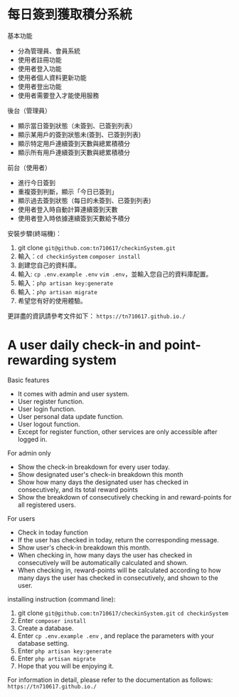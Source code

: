 每日簽到獲取積分系統
===
基本功能
- 分為管理員、會員系統
- 使用者註冊功能
- 使用者登入功能
- 使用者個人資料更新功能
- 使用者登出功能
- 使用者需要登入才能使用服務

後台（管理員） 
 - 顯示當日簽到狀態（未簽到、已簽到列表） 
 - 顯示某用戶的簽到狀態未(簽到、已簽到列表)
 - 顯示特定用戶連續簽到天數與總累積積分
 - 顯示所有用戶連續簽到天數與總累積積分
 
前台（使用者）
 - 進行今日簽到
 - 重複簽到判斷，顯示「今日已簽到」 
 - 顯示過去簽到狀態（每日的未簽到、已簽到列表)
 - 使用者登入時自動計算連續簽到天數
 - 使用者登入時依據連續簽到天數給予積分
 
 安裝步驟(終端機)：
 1. git clone `git@github.com:tn710617/checkinSystem.git`
 2. 輸入：`cd checkinSystem`
 `composer install`
 3. 創建您自己的資料庫。
 4. 輸入: `cp .env.example .env`
 `vim .env`，並輸入您自己的資料庫配置。
 5. 輸入：`php artisan key:generate`
 6. 輸入：`php artisan migrate`
 7. 希望您有好的使用體驗。
 
 更詳盡的資訊請參考文件如下：
 `https://tn710617.github.io./`
 
A user daily check-in and point-rewarding system
===
Basic features
- It comes with admin and user system.
- User register function.
- User login function.
- User personal data update function.
- User logout function.
- Except for register function, other services are only accessible after logged in.

For admin only
 - Show the check-in breakdown for every user today.
 - Show designated user's check-in breakdown this month
 - Show how many days the designated user has checked in consecutively, and its total reward points
 - Show the breakdown of consecutively checking in and reward-points for all registered users.

For users
 - Check in today function
 - If the user has checked in today, return the corresponding message.
 - Show user's check-in breakdown this month.
 - When checking in, how many days the user has checked in consecutively will be automatically calculated and shown.
 - When checking in, reward-points will be calculated according to how many days the user has checked in consecutively, and shown to the user.
 
 installing instruction (command line):
 1. git clone `git@github.com:tn710617/checkinSystem.git`
 `cd checkinSystem`
 2. Enter `composer install` 
 3. Create a database. 
 4. Enter `cp .env.example .env`
, and replace the parameters with your database setting.
 5. Enter `php artisan key:generate`   
 6. Enter `php artisan migrate`
 7. Hope that you will be enjoying it.
 
 For information in detail, please refer to the documentation as follows:
 `https://tn710617.github.io./`
